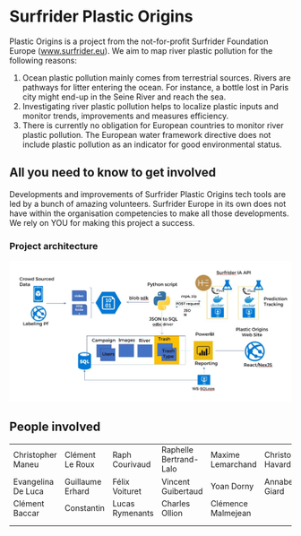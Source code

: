 # Surfrider Plastic Origins

Plastic Origins is a project from the not-for-profit Surfrider Foundation Europe (www.surfrider.eu). We aim to map river plastic pollution for the following reasons:

1. Ocean plastic pollution mainly comes from terrestrial sources. Rivers are pathways for litter entering the ocean. For instance, a bottle lost in Paris city might end-up in the Seine River and reach the sea.
2. Investigating river plastic pollution helps to localize plastic inputs and monitor trends, improvements and measures efficiency.
3. There is currently no obligation for European countries to monitor river plastic pollution. The European water framework directive does not include plastic pollution as an indicator for good environmental status.


## All you need to know to get involved

Developments and improvements of Surfrider Plastic Origins tech tools are led by a bunch of amazing volunteers. Surfrider Europe in its own does not have within the organisation competencies to make all those developments. We rely on YOU for making this project a success. 


### Project architecture

![Project architecture](/assets/project-architecture.JPG)

## People involved
|                    |                  |                 |                        |                    |                   |
| ------------------ | ---------------- | --------------- | ---------------------- | ------------------ | ----------------- |
| Christopher Maneu  | Clément Le Roux  | Raph Courivaud  | Raphelle Bertrand-Lalo | Maxime Lemarchand  | Christophe Havard |
| Evangelina De Luca | Guillaume Erhard | Félix Voituret  | Vincent Guibertaud     | Yoan Dorny         | Annabelle Giard   |
| Clément Baccar     | Constantin       | Lucas Rymenants | Charles Ollion         | Clémence Malmejean |                   |
|                    |                  |                 |                        |                    |                   |
|                    |                  |                 |                        |                    |                   |

             	              	                  	                      	                 
                    	                	              	                  	                      	                 
                    	                	              	                  	                      	                 




